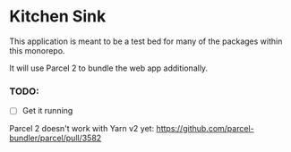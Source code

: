 # Kitchen Sink

This application is meant to be a test bed for many of the packages within this monorepo.

It will use Parcel 2 to bundle the web app additionally.

### TODO:

- [ ] Get it running

Parcel 2 doesn't work with Yarn v2 yet: https://github.com/parcel-bundler/parcel/pull/3582
